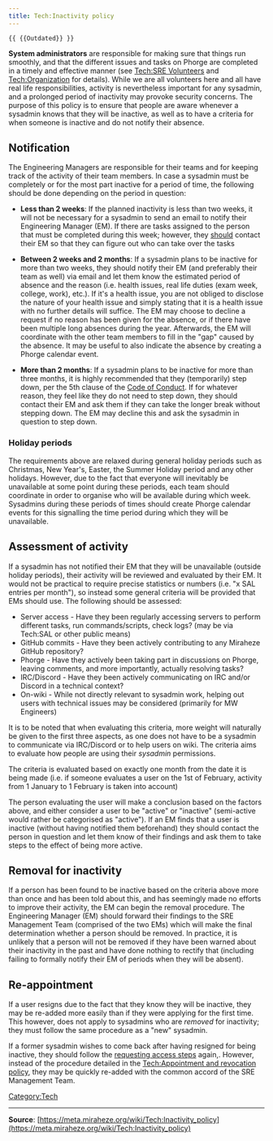 ```yaml
---
title: Tech:Inactivity policy
---
```


`{{ {{Outdated}} }}`

**System administrators** are responsible for making sure that things run smoothly, and that the different issues and tasks on Phorge are completed in a timely and effective manner (see [Tech:SRE Volunteers](https://meta.miraheze.org/wiki/Tech:SRE_Volunteers) and [Tech:Organization](/tech-docs/techorganization) for details). While we are all volunteers here and all have real life responsibilities, activity is nevertheless important for any sysadmin, and a prolonged period of inactivity may provoke security concerns.
The purpose of this policy is to ensure that people are aware whenever a sysadmin knows that they will be inactive, as well as to have a criteria for when someone is inactive and do not notify their absence.

## Notification 

The Engineering Managers are responsible for their teams and for keeping track of the activity of their team members. In case a sysadmin must be completely or for the most part inactive for a period of time, the following should be done depending on the period in question:
* **Less than 2 weeks**: If the planned inactivity is less than two weeks, it will not be necessary for a sysadmin to send an email to notify their Engineering Manager (EM). If there are tasks assigned to the person that must be completed during this week; however, they [should](https://meta.miraheze.org/wiki/rfc:2119) contact their EM so that they can figure out who can take over the tasks

* **Between 2 weeks and 2 months**: If a sysadmin plans to be inactive for more than two weeks, they should notify their EM (and preferably their team as well) via email and let them know the estimated period of absence and the reason (i.e. health issues, real life duties (exam week, college, work), etc.). If it's a health issue, you are not obliged to disclose the nature of your health issue and simply stating that it is a health issue with no further details will suffice. The EM may choose to decline a request if no reason has been given for the absence, or if there have been multiple long absences during the year. Afterwards, the EM will coordinate with the other team members to fill in the "gap" caused by the absence. It may be useful to also indicate the absence by creating a Phorge calendar event.

* **More than 2 months**: If a sysadmin plans to be inactive for more than three months, it is highly recommended that they (temporarily) step down, per the 5th clause of the [Code of Conduct](https://meta.miraheze.org/wiki/Code_of_Conduct). If for whatever reason, they feel like they do not need to step down, they should contact their EM and ask them if they can take the longer break without stepping down. The EM may decline this and ask the sysadmin in question to step down.

### Holiday periods 

The requirements above are relaxed during general holiday periods such as Christmas, New Year's, Easter, the Summer Holiday period and any other holidays. However, due to the fact that everyone will inevitably be unavailable at some point during these periods, each team should coordinate in order to organise who will be available during which week. Sysadmins during these periods of times should create Phorge calendar events for this signalling the time period during which they will be unavailable.

## Assessment of activity 

If a sysadmin has not notified their EM that they will be unavailable (outside holiday periods), their activity will be reviewed and evaluated by their EM. It would not be practical to require precise statistics or numbers (i.e. "x SAL entries per month"), so instead some general criteria will be provided that EMs should use. The following should be assessed:
* Server access - Have they been regularly accessing servers to perform different tasks, run commands/scripts, check logs? (may be via Tech:SAL or other public means)
* GitHub commits - Have they been actively contributing to any Miraheze GitHub repository?
* Phorge - Have they actively been taking part in discussions on Phorge, leaving comments, and more importantly, actually resolving tasks?
* IRC/Discord - Have they been actively communicating on IRC and/or Discord in a technical context?
* On-wiki - While not directly relevant to sysadmin work, helping out users with technical issues may be considered (primarily for MW Engineers)

It is to be noted that when evaluating this criteria, more weight will naturally be given to the first three aspects, as one does not have to be a sysadmin to communicate via IRC/Discord or to help users on wiki. The criteria aims to evaluate how people are using their *sysadmin* permissions.

The criteria is evaluated based on exactly one month from the date it is being made (i.e. if someone evaluates a user on the 1st of February, activity from 1 January to 1 February is taken into account)

The person evaluating the user will make a conclusion based on the factors above, and either consider a user to be "active" or "inactive" (semi-active would rather be categorised as "active"). If an EM finds that a user is inactive (without having notified them beforehand) they should contact the person in question and let them know of their findings and ask them to take steps to the effect of being more active.

## Removal for inactivity 

If a person has been found to be inactive based on the criteria above more than once and has been told about this, and has seemingly made no efforts to improve their activity, the EM can begin the removal procedure. The Engineering Manager (EM) should forward their findings to the SRE Management Team (comprised of the two EMs) which will make the final determination whether a person should be removed. In practice, it is unlikely that a person will not be removed if they have been warned about their inactivity in the past and have done nothing to rectify that (including failing to formally notify their EM of periods when they will be absent).

## Re-appointment 

If a user resigns due to the fact that they know they will be inactive, they may be re-added more easily than if they were applying for the first time. This however, does not apply to sysadmins who are *removed* for inactivity; they must follow the same procedure as a "new" sysadmin.

If a former sysadmin wishes to come back after having resigned for being inactive, they should follow the [requesting access steps](/tech-docs/techappointment_and_revocation_policy#how-to-request-access) again,. However, instead of the procedure detailed in the [Tech:Appointment and revocation policy](/tech-docs/techappointment_and_revocation_policy), they may be quickly re-added with the common accord of the SRE Management Team.

[Category:Tech](https://meta.miraheze.org/wiki/Category:Tech)

----
**Source**: [https://meta.miraheze.org/wiki/Tech:Inactivity_policy](https://meta.miraheze.org/wiki/Tech:Inactivity_policy)